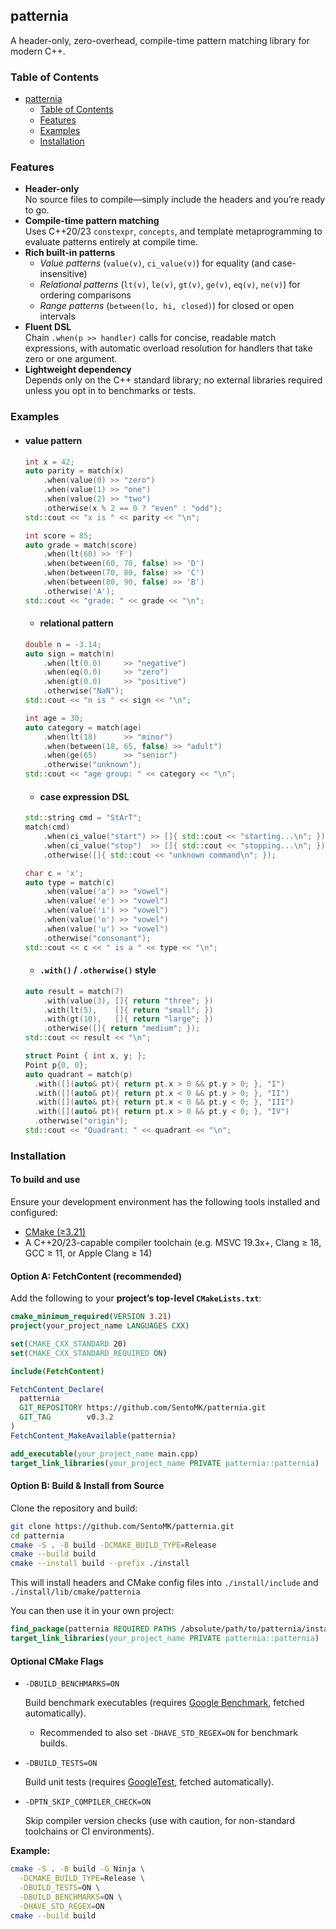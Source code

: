 ## patternia

A header-only, zero-overhead, compile-time pattern matching library for modern C++.

### Table of Contents

- [patternia](#patternia)
  - [Table of Contents](#table-of-contents)
  - [Features](#features)
  - [Examples](#examples)
  - [Installation](#installation)

### Features

- **Header-only**  
  No source files to compile—simply include the headers and you’re ready to go.
- **Compile-time pattern matching**  
  Uses C++20/23 `constexpr`, `concepts`, and template metaprogramming to evaluate patterns entirely at compile time.
- **Rich built-in patterns**
  - _Value patterns_ (`value(v)`, `ci_value(v)`) for equality (and case-insensitive)
  - _Relational patterns_ (`lt(v)`, `le(v)`, `gt(v)`, `ge(v)`, `eq(v)`, `ne(v)`) for ordering comparisons
  - _Range patterns_ (`between(lo, hi, closed)`) for closed or open intervals
- **Fluent DSL**  
  Chain `.when(p >> handler)` calls for concise, readable match expressions, with automatic overload resolution for handlers that take zero or one argument.
- **Lightweight dependency**  
  Depends only on the C++ standard library; no external libraries required unless you opt in to benchmarks or tests.

### Examples

- #### value pattern

  ```cpp
  int x = 42;
  auto parity = match(x)
      .when(value(0) >> "zero")
      .when(value(1) >> "one")
      .when(value(2) >> "two")
      .otherwise(x % 2 == 0 ? "even" : "odd");
  std::cout << "x is " << parity << "\n";
  ```

  ```cpp
  int score = 85;
  auto grade = match(score)
      .when(lt(60) >> 'F')
      .when(between(60, 70, false) >> 'D')
      .when(between(70, 80, false) >> 'C')
      .when(between(80, 90, false) >> 'B')
      .otherwise('A');
  std::cout << "grade: " << grade << "\n";
  ```

  - #### relational pattern

  ```cpp
  double n = -3.14;
  auto sign = match(n)
      .when(lt(0.0)     >> "negative")
      .when(eq(0.0)     >> "zero")
      .when(gt(0.0)     >> "positive")
      .otherwise("NaN");
  std::cout << "n is " << sign << "\n";
  ```

  ```cpp
  int age = 30;
  auto category = match(age)
      .when(lt(18)      >> "minor")
      .when(between(18, 65, false) >> "adult")
      .when(ge(65)      >> "senior")
      .otherwise("unknown");
  std::cout << "age group: " << category << "\n";
  ```

  - #### case expression DSL

  ```cpp
  std::string cmd = "StArT";
  match(cmd)
      .when(ci_value("start") >> []{ std::cout << "starting...\n"; })
      .when(ci_value("stop")  >> []{ std::cout << "stopping...\n"; })
      .otherwise([]{ std::cout << "unknown command\n"; });
  ```

  ```cpp
  char c = 'x';
  auto type = match(c)
      .when(value('a') >> "vowel")
      .when(value('e') >> "vowel")
      .when(value('i') >> "vowel")
      .when(value('o') >> "vowel")
      .when(value('u') >> "vowel")
      .otherwise("consonant");
  std::cout << c << " is a " << type << "\n";
  ```

  - #### `.with()` / `.otherwise()` style

  ```cpp
  auto result = match(7)
      .with(value(3), []{ return "three"; })
      .with(lt(5),    []{ return "small"; })
      .with(gt(10),   []{ return "large"; })
      .otherwise([]{ return "medium"; });
  std::cout << result << "\n";
  ```

  ```cpp
  struct Point { int x, y; };
  Point p{0, 0};
  auto quadrant = match(p)
    .with([](auto& pt){ return pt.x > 0 && pt.y > 0; }, "I")
    .with([](auto& pt){ return pt.x < 0 && pt.y > 0; }, "II")
    .with([](auto& pt){ return pt.x < 0 && pt.y < 0; }, "III")
    .with([](auto& pt){ return pt.x > 0 && pt.y < 0; }, "IV")
    .otherwise("origin");
  std::cout << "Quadrant: " << quadrant << "\n";

  ```

### Installation

#### To build and use

Ensure your development environment has the following tools installed and configured:

- [CMake (≥3.21)](https://cmake.org/)
- A C++20/23-capable compiler toolchain (e.g. MSVC 19.3x+, Clang ≥ 18, GCC ≥ 11, or Apple Clang ≥ 14)

#### Option A: FetchContent (recommended)

Add the following to your **project’s top-level `CMakeLists.txt`**:

```cmake
cmake_minimum_required(VERSION 3.21)
project(your_project_name LANGUAGES CXX)

set(CMAKE_CXX_STANDARD 20)
set(CMAKE_CXX_STANDARD_REQUIRED ON)

include(FetchContent)

FetchContent_Declare(
  patternia
  GIT_REPOSITORY https://github.com/SentoMK/patternia.git
  GIT_TAG        v0.3.2
)
FetchContent_MakeAvailable(patternia)

add_executable(your_project_name main.cpp)
target_link_libraries(your_project_name PRIVATE patternia::patternia)
```

#### Option B: Build & Install from Source

Clone the repository and build:

```bash
git clone https://github.com/SentoMK/patternia.git
cd patternia
cmake -S . -B build -DCMAKE_BUILD_TYPE=Release
cmake --build build
cmake --install build --prefix ./install
```

This will install headers and CMake config files into `./install/include` and `./install/lib/cmake/patternia`

You can then use it in your own project:

```cmake
find_package(patternia REQUIRED PATHS /absolute/path/to/patternia/install)
target_link_libraries(your_project_name PRIVATE patternia::patternia)
```

#### Optional CMake Flags

- `-DBUILD_BENCHMARKS=ON`

  Build benchmark executables (requires [Google Benchmark](https://github.com/google/benchmark), fetched automatically).

  - Recommended to also set `-DHAVE_STD_REGEX=ON` for benchmark builds.

- `-DBUILD_TESTS=ON`

  Build unit tests (requires [GoogleTest](https://github.com/google/googletest), fetched automatically).

- `-DPTN_SKIP_COMPILER_CHECK=ON`

  Skip compiler version checks (use with caution, for non-standard toolchains or CI environments).

**Example:**

```bash
cmake -S . -B build -G Ninja \
  -DCMAKE_BUILD_TYPE=Release \
  -DBUILD_TESTS=ON \
  -DBUILD_BENCHMARKS=ON \
  -DHAVE_STD_REGEX=ON
cmake --build build
```
